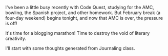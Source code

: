 I've been a little busy recently with Code Quest, studying for the AMC, bowling, the Spanish project, and other homework. But February break (a four-day weekend) begins tonight, and now that AMC is over, the pressure is off!

It's time for a blogging marathon! Time to destroy the void of literary creativity.

I'll start with some thoughts generated from Journaling class.